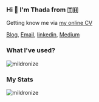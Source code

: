 ### Hi 👋 I'm Thada from 🇹🇭

Getting know me via [my online CV](http://bit.ly/mildthada-notion-cv)

<a href="https://thadaw.com">Blog</a>,
<a href="mailto:thada.wth@gmail.com">Email</a>,
<a href="https://www.linkedin.com/in/thada-wangthammang-281894a6/">linkedin</a>,
<a href="https://thadaw.medium.com/"><i class="fab fa-medium"></i>Medium</a>


### What I've used?

<p align="left">
  <img src="https://github-readme-stats.vercel.app/api/top-langs/?username=mildronize&layout=compact&langs_count=9" alt="mildronize" />&nbsp;
</p>

### My Stats

<p align="left">
  <img src="https://github-readme-stats.vercel.app/api?username=mildronize&show_icons=true&count_private=true&theme=default" alt="mildronize" />
</p>
